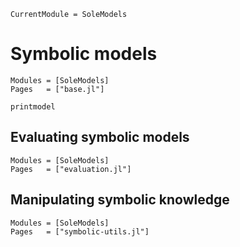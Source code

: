 ```@meta
CurrentModule = SoleModels
```

# Symbolic models

```@autodocs
Modules = [SoleModels]
Pages   = ["base.jl"]
```

```@docs
printmodel
```

## Evaluating symbolic models

```@autodocs
Modules = [SoleModels]
Pages   = ["evaluation.jl"]
```

## Manipulating symbolic knowledge

```@autodocs
Modules = [SoleModels]
Pages   = ["symbolic-utils.jl"]
```

<!-- 
```@autodocs
Modules = [SoleModels]
Pages   = ["machine-learning.jl"]
```
 -->
